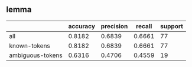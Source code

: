 
## lemma

|                  | accuracy | precision | recall | support |
|------------------|----------|-----------|--------|---------|
| all              | 0.8182   | 0.6839    | 0.6661 | 77      |
| known-tokens     | 0.8182   | 0.6839    | 0.6661 | 77      |
| ambiguous-tokens | 0.6316   | 0.4706    | 0.4559 | 19      |


